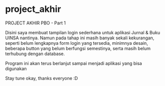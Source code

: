 # project_akhir
PROJECT AKHIR PBO - Part 1

Disini saya membuat tampilan login sederhana untuk aplikasi Jurnal & Buku UINSA nantinya. 
Namun pada tahap ini masih banyak sekali kekurangan, seperti belum lengkapnya form login yang tersedia, minimnya desain, beberapa button yang belum berfungsi semestinya, serta masih belum terhubung dengan database. 

Program ini akan terus berlanjut sampai menjadi aplikasi yang bisa digunakan

Stay tune okay, thanks everyone :D
